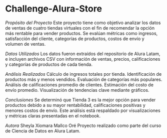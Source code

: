 # Challenge-Alura-Store

*Propósito del Proyecto*
Este proyecto tiene como objetivo analizar los datos de ventas de cuatro tiendas virtuales con el fin de recomendar la opción más rentable para vender productos. Se evalúan métricas como ingresos, satisfacción del cliente, categorías de productos, costos de envío y volumen de ventas.

*Datos Utilizados*
Los datos fueron extraídos del repositorio de Alura Latam, e incluyen archivos CSV con información de ventas, precios, calificaciones y categorías de productos de cada tienda.

*Análisis Realizados*
Cálculo de ingresos totales por tienda.
Identificación de productos más y menos vendidos.
Evaluación de categorías más populares.
Análisis de calificaciones promedio de clientes.
Estimación del costo de envío promedio.
Visualización de tendencias clave mediante gráficos.

*Conclusiones*
Se determinó que Tienda 3 es la mejor opción para vender productos debido a su mayor rentabilidad, calificaciones positivas y menores costos de envío. Este análisis está respaldado por visualizaciones y métricas claras presentadas en el notebook.

*Autora*
Sheyla Xiomara Mallco Oré
Proyecto realizado como parte del curso de Ciencia de Datos en Alura Latam.
